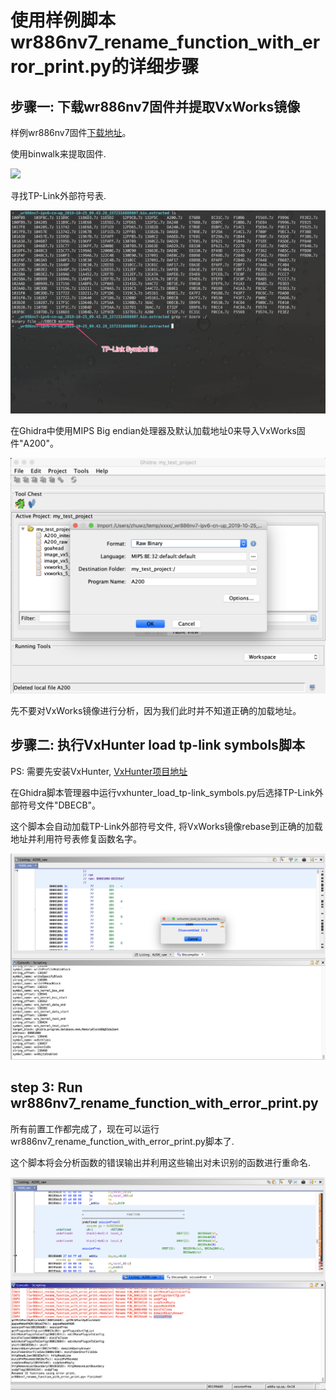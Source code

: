 # 使用样例脚本wr886nv7_rename_function_with_error_print.py的详细步骤


## 步骤一: 下载wr886nv7固件并提取VxWorks镜像
样例wr886nv7固件[下载地址](http://download.tplinkcloud.com.cn/firmware/wr886nv7-ipv6-cn-up_2019-10-25_09.43.28_1572316888807.bin)。

使用binwalk来提取固件.

![](images/wr886nv7_rename_function_with_error_print_2.png)

寻找TP-Link外部符号表.

![](images/wr886nv7_rename_function_with_error_print_3.png)

在Ghidra中使用MIPS Big endian处理器及默认加载地址0来导入VxWorks固件"A200"。

![](images/wr886nv7_rename_function_with_error_print_4.png)

先不要对VxWorks镜像进行分析，因为我们此时并不知道正确的加载地址。


## 步骤二: 执行VxHunter load tp-link symbols脚本

PS: 需要先安装VxHunter, [VxHunter项目地址](https://github.com/PAGalaxyLab/vxhunter)

在Ghidra脚本管理器中运行vxhunter_load_tp-link_symbols.py后选择TP-Link外部符号文件"DBECB"。

这个脚本会自动加载TP-Link外部符号文件, 将VxWorks镜像rebase到正确的加载地址并利用符号表修复函数名字。

![](images/wr886nv7_rename_function_with_error_print_5.png)


## step 3: Run wr886nv7_rename_function_with_error_print.py

所有前置工作都完成了，现在可以运行wr886nv7_rename_function_with_error_print.py脚本了.

这个脚本将会分析函数的错误输出并利用这些输出对未识别的函数进行重命名.

![](images/wr886nv7_rename_function_with_error_print_1.png)
